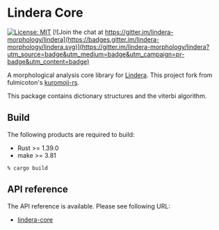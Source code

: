 # Lindera Core

[![License: MIT](https://img.shields.io/badge/License-MIT-yellow.svg)](https://opensource.org/licenses/MIT) [![Join the chat at https://gitter.im/lindera-morphology/lindera](https://badges.gitter.im/lindera-morphology/lindera.svg)](https://gitter.im/lindera-morphology/lindera?utm_source=badge&utm_medium=badge&utm_campaign=pr-badge&utm_content=badge)

A morphological analysis core library for [Lindera](https://github.com/lindera-morphology/lindera). This project fork from fulmicoton's [kuromoji-rs](https://github.com/fulmicoton/kuromoji-rs).

This package contains dictionary structures and the viterbi algorithm.

## Build

The following products are required to build:

- Rust >= 1.39.0
- make >= 3.81

```text
% cargo build
```

## API reference

The API reference is available. Please see following URL:
- <a href="https://docs.rs/lindera-core" target="_blank">lindera-core</a>
